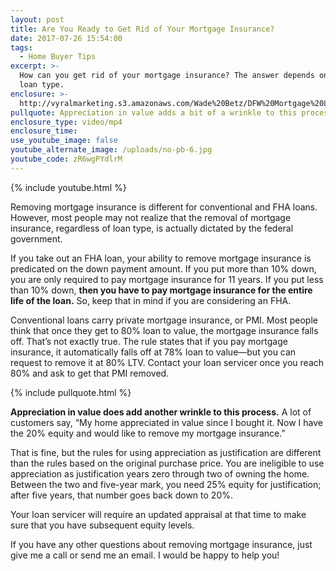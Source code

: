 ```yaml
---
layout: post
title: Are You Ready to Get Rid of Your Mortgage Insurance?
date: 2017-07-26 15:54:00
tags:
  - Home Buyer Tips
excerpt: >-
  How can you get rid of your mortgage insurance? The answer depends on your
  loan type.
enclosure: >-
  http://vyralmarketing.s3.amazonaws.com/Wade%20Betz/DFW%20Mortgage%20Lender-%20Are%20You%20Ready%20to%20Get%20Rid%20of%20Your%20Mortgage%20Insurance%253F.mp4
pullquote: Appreciation in value adds a bit of a wrinkle to this process.
enclosure_type: video/mp4
enclosure_time:
use_youtube_image: false
youtube_alternate_image: /uploads/no-pb-6.jpg
youtube_code: zR6wgPYdlrM
---
```



{% include youtube.html %}

Removing mortgage insurance is different for conventional and FHA loans. However, most people may not realize that the removal of mortgage insurance, regardless of loan type, is actually dictated by the federal government.

If you take out an FHA loan, your ability to remove mortgage insurance is predicated on the down payment amount. If you put more than 10% down, you are only required to pay mortgage insurance for 11 years. If you put less than 10% down, **then you have to pay mortgage insurance for the entire life of the loan.** So, keep that in mind if you are considering an FHA.

Conventional loans carry private mortgage insurance, or PMI. Most people think that once they get to 80% loan to value, the mortgage insurance falls off. That’s not exactly true. The rule states that if you pay mortgage insurance, it automatically falls off at 78% loan to value—but you can request to remove it at 80% LTV. Contact your loan servicer once you reach 80% and ask to get that PMI removed.

{% include pullquote.html %}

**Appreciation in value does add another wrinkle to this process.** A lot of customers say, “My home appreciated in value since I bought it. Now I have the 20% equity and would like to remove my mortgage insurance.”

That is fine, but the rules for using appreciation as justification are different than the rules based on the original purchase price. You are ineligible to use appreciation as justification years zero through two of owning the home. Between the two and five-year mark, you need 25% equity for justification; after five years, that number goes back down to 20%.

Your loan servicer will require an updated appraisal at that time to make sure that you have subsequent equity levels.

If you have any other questions about removing mortgage insurance, just give me a call or send me an email. I would be happy to help you!
